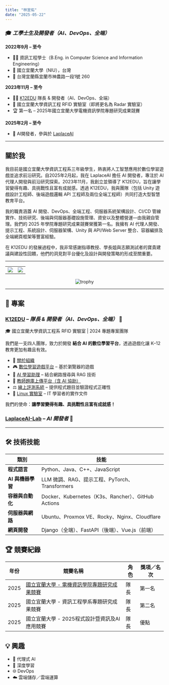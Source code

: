 ```yaml
---
title: "林宣佑"
date: "2025-05-22"
---
```


### 🎓 *工學士生及開發者（AI、DevOps、全端）*  
**2022年9月 – 至今**  
+ 👨‍🎓 資訊工程學士（B.Eng. in Computer Science and Information Engineering）  
+ 🏫 國立宜蘭大學（NIU），台灣  
+ 📍 台灣宜蘭縣宜蘭市神農路一段1號 260  

**2023年11月 – 至今**  
+ 🧑‍💻 [K12EDU](https://github.com/k12edu) 隊長 & 開發者（AI、DevOps、全端）  
+ 🥼 國立宜蘭大學資訊工程 RFID 實驗室（即將更名為 Radar 實驗室） 
+ 🏆 第一名 – 2025年國立宜蘭大學電機資訊學院專題研究成果競賽  

**2025年2月 – 至今**  
+ 🧠 AI開發者，參與於 [LaplaceAI](https://laplaceai.co/)  

---

## 關於我  
我目前是國立宜蘭大學資訊工程系三年級學生，熱衷將人工智慧應用於數位學習遊戲並追求前沿研究。自2025年2月起，我在 LaplaceAI 擔任 AI 開發者，專注於 AI 代理人開發與前沿研究探索。2023年11月，我創立並領導了 K12EDU，旨在讓學習變得有趣、具挑戰性且富有成就感。透過 K12EDU，我與團隊（包括 Unity 遊戲設計工程師、後端遊戲邏輯 API 工程師及兩位全端工程師）共同打造大型智慧教育平台。

我的職責涵蓋 AI 開發、DevOps、全端工程、伺服器系統架構設計、CI/CD 管線實作、技術研究、後端與伺服器基礎設施管理、資安以及整體營運—由我親自管理。我們的 2025 年學院專題研究成果競賽榮獲第一名。我擁有 AI 代理人開發、提示工程、系統設計、伺服器架構、Unity 與 API/Web Server 整合、容器編排及全端網頁框架等豐富經驗。

在 K12EDU 的發展過程中，我非常感謝指導教授、學長姐與志願測試者的寶貴建議與建設性回饋，他們的洞見對平台優化及設計與開發策略的形成至關重要。

---

<table>
  <tr>
    <td>
      <img src="https://github-readme-stats.vercel.app/api?username=TsukiSama9292&show_icons=true&theme=gruvbox&hide_border=true" />
    </td>
    <td>
      <img src="https://github-readme-stats.vercel.app/api/top-langs/?username=TsukiSama9292&layout=compact&theme=gruvbox&hide_border=true" />
    </td>
  </tr>
</table>

<p align="center">
  <img src="https://github-profile-trophy.vercel.app/?username=TsukiSama9292&theme=gruvbox&row=1&column=7" alt="trophy" />
</p>

---

## 💼 專案

### [K12EDU](https://github.com/k12edu) – *隊長 & 開發者（AI、DevOps、全端）* 🚀  
🎓 國立宜蘭大學資訊工程系 RFID 實驗室 | 2024 專題專案團隊  

我們是一支四人團隊，致力於開發 **結合 AI 的數位學習平台**，透過遊戲化讓 K–12 教育更加有趣且有效。

- 🔗 [關於組織](https://www.k12edu.uk)  
- 🎮 [數位學習遊戲平台](https://game.k12edu.uk) – 基於瀏覽器的遊戲  
- 🤖 [AI 學習助理](https://ai.k12edu.uk/) – 結合網路搜尋與 RAG 技術  
- 📝 [教師題庫上傳平台（含 AI 協助）](https://teacher.k12edu.uk/)  
- ⚖️ [線上評測系統](https://judge.k12edu.uk/) – 提供程式題目並驗證程式正確性  
- 🐧 [Linux 實驗室](https://linux-lab.k12edu.uk/#/) – IT 學習者的實作文件  

我們的使命：**讓學習變得有趣、具挑戰性且富有成就感！**

### [LaplaceAI-Lab](https://github.com/LaplaceAI-Lab) – *AI 開發者* 🚀

---

## 🛠️ 技術技能

| 類別                       | 技能                                                             |
| -------------------------- | ---------------------------------------------------------------- |
| **程式語言**               | Python、Java、C++、JavaScript                                     |
| **AI 與機器學習**          | LLM 微調、RAG、提示工程、PyTorch、Transformers                   |
| **容器與自動化**           | Docker、Kubernetes（K3s、Rancher）、GitHub Actions               |
| **伺服器與網路**           | Ubuntu、Proxmox VE、Rocky、Nginx、Cloudflare                      |
| **網頁開發**               | Django（全端）、FastAPI（後端）、Vue.js（前端）                  |


## 🏆 競賽紀錄

| 年份 | 競賽名稱                                                                              | 角色         | 獎項／名次     |
| ---- | ------------------------------------------------------------------------------------- | ------------ | -------------- |
| 2025 | [國立宜蘭大學 - 電機資訊學院專題研究成果競賽](https://raw.githubusercontent.com/TsukiSama9292/OpenData/refs/heads/main/images/Certificates_and_Diplomas/College_of_Electrical_Engineering_and_Computer_Science_Capstone_Project_Exhibition.png) | 隊長     | 第一名         |
| 2025 | 國立宜蘭大學 - 資訊工程學系專題研究成果競賽 | 隊長 | 第二名 |
| 2025 | 國立宜蘭大學 - 2025程式設計暨資訊及AI應用競賽 | 隊長 | 優點 |

## 💡 興趣  
+ 🎯 代理式 AI  
+ 🧠 深度學習  
+ 🌐 DevOps  
+ ☁️ 雲端儲存／雲端運算  
